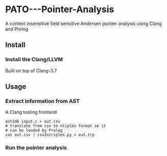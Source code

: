 # PATO---Pointer-Analysis

A context insensitive field sensitive Andersen pointer analysis using Clang and Prolog

## Install

### Install the Clang/LLVM 

Built on top of Clang-3.7


## Usage

### Extract information from AST 

A Clang tooling frontend

    ast2db input.c > out.csv
    # translate from csv to ntiples format so it 
    # can be loaded by Prolog
    cat out.csv | csv2ntriples.py > out.trp


### Run the pointer analysis 



